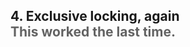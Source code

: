 <h2>4. Exclusive locking, again  <br/> <span style="color:rgb(99,99,99)">This worked the last time.</span></h2>
